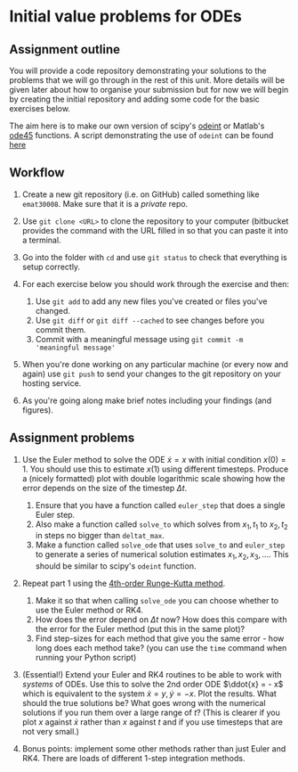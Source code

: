 # Initial value problems for ODEs

## Assignment outline

You will provide a code repository demonstrating your solutions to the problems
that we will go through in the rest of this unit. More details will be given
later about how to organise your submission but for now we will begin by
creating the initial repository and adding some code for the basic exercises
below.

The aim here is to make our own version of scipy's [odeint][] or Matlab's
[ode45][] functions. A script demonstrating the use of `odeint` can be found
[here](solveode.py)

[odeint]: https://docs.scipy.org/doc/scipy/reference/generated/scipy.integrate.odeint.html
[ode45]: https://uk.mathworks.com/help/matlab/ref/ode45.html


## Workflow

1. Create a new git repository (i.e. on GitHub) called something like
   `emat30008`. Make sure that it is a *private* repo.

2. Use `git clone <URL>` to clone the repository to your computer (bitbucket
   provides the command with the URL filled in so that you can paste it into a
   terminal.

3. Go into the folder with `cd` and use `git status` to check that everything
   is setup correctly.

4. For each exercise below you should work through the exercise and then:
   1. Use `git add` to add any new files you've created or files you've
      changed.
   2. Use `git diff` or `git diff --cached` to see changes before you commit
      them.
   3. Commit with a meaningful message using `git commit -m 'meaningful message'`

5. When you're done working on any particular machine (or every now and again)
   use `git push` to send your changes to the git repository on your hosting
   service.

6. As you're going along make brief notes including your findings (and
   figures).

## Assignment problems

1. Use the Euler method to solve the ODE $\dot{x} = x$ with initial
   condition $x(0) = 1$. You should use this to estimate $x(1)$ using
   different timesteps. Produce a (nicely formatted) plot with double
   logarithmic scale showing how the error depends on the size of the timestep
   $\Delta t$.

   1. Ensure that you have a function called `euler_step` that does a single Euler step.
   1. Also make a function called `solve_to` which solves from $x_1,t_1$ to $x_2,t_2$
      in steps no bigger than `deltat_max`.
   1. Make a function called `solve_ode` that uses `solve_to` and `euler_step`
      to generate a series of numerical solution estimates $x_1,x_2,x_3,\dots$.
      This should be similar to scipy's `odeint` function.

2. Repeat part 1 using the [4th-order Runge-Kutta
   method](https://en.wikipedia.org/wiki/Runge%E2%80%93Kutta_methods#The_Runge.E2.80.93Kutta_method).
   1. Make it so that when calling `solve_ode` you can choose whether to use the Euler
      method or RK4.
   1. How does the error depend on $\Delta t$ now? How does this compare
      with the error for the Euler method (put this in the same plot)?
   1. Find step-sizes for each method that give you the same error - how long
      does each method take? (you can use the `time` command when running your
      Python script)

3. (Essential!) Extend your Euler and RK4 routines to be able to work with
   *systems* of ODEs. Use this to solve the 2nd order ODE $\ddot{x} = - x$
   which is equivalent to the system $\dot{x} = y, \dot{y} = -x$. Plot the
   results. What should the true solutions be? What goes wrong with the
   numerical solutions if you run them over a large range of $t$? (This is
   clearer if you plot $x$ against $\dot{x}$ rather than $x$ against
   $t$ and if you use timesteps that are not very small.)

4. Bonus points: implement some other methods rather than just Euler and RK4.
   There are loads of different 1-step integration methods.
